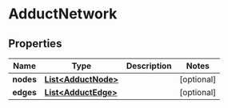 

# AdductNetwork


## Properties

| Name | Type | Description | Notes |
|------------ | ------------- | ------------- | -------------|
|**nodes** | [**List&lt;AdductNode&gt;**](AdductNode.md) |  |  [optional] |
|**edges** | [**List&lt;AdductEdge&gt;**](AdductEdge.md) |  |  [optional] |



